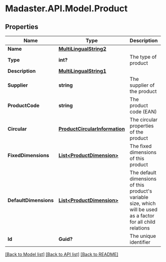 # Madaster.API.Model.Product
## Properties

Name | Type | Description | Notes
------------ | ------------- | ------------- | -------------
**Name** | [**MultiLingualString2**](MultiLingualString2.md) |  | 
**Type** | **int?** | The type of product | [optional] 
**Description** | [**MultiLingualString1**](MultiLingualString1.md) |  | [optional] 
**Supplier** | **string** | The supplier of the product | 
**ProductCode** | **string** | The product code (EAN) | [optional] 
**Circular** | [**ProductCircularInformation**](ProductCircularInformation.md) | The circular properties of the product | [optional] 
**FixedDimensions** | [**List&lt;ProductDimension&gt;**](ProductDimension.md) | The fixed dimensions of this product | [optional] 
**DefaultDimensions** | [**List&lt;ProductDimension&gt;**](ProductDimension.md) | The default dimensions of this product&#39;s variable size, which will be used as a factor for all child relations | [optional] 
**Id** | **Guid?** | The unique identifier | [optional] 

[[Back to Model list]](../README.md#documentation-for-models) [[Back to API list]](../README.md#documentation-for-api-endpoints) [[Back to README]](../README.md)

